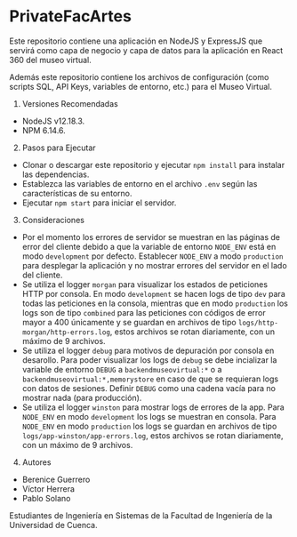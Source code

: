 # PrivateFacArtes

Este repositorio contiene una aplicación en NodeJS y ExpressJS que servirá como capa de negocio y capa de datos para la aplicación en React 360 del museo virtual.

Además este repositorio contiene los archivos de configuración (como scripts SQL, API Keys, variables de entorno, etc.) para el Museo Virtual.

1. Versiones Recomendadas

- NodeJS v12.18.3. 
- NPM 6.14.6.

2. Pasos para Ejecutar

- Clonar o descargar este repositorio y ejecutar `npm install` para instalar las dependencias.
- Establezca las variables de entorno en el archivo `.env` según las características de su entorno. 
- Ejecutar `npm start` para iniciar el servidor.

3. Consideraciones

- Por el momento los errores de servidor se muestran en las páginas de error del cliente debido a que la variable de entorno `NODE_ENV` está en modo `development` por defecto. Establecer `NODE_ENV` a modo `production` para desplegar la aplicación y no mostrar errores del servidor en el lado del cliente. 
- Se utiliza el logger `morgan` para visualizar los estados de peticiones HTTP por consola. En modo `development` se hacen logs de tipo `dev` para todas las peticiones en la consola, mientras que en modo `production` los logs son de tipo `combined` para las peticiones con códigos de error mayor a 400 únicamente y se guardan en archivos de tipo `logs/http-morgan/http-errors.log`, estos archivos se rotan diariamente, con un máximo de 9 archivos.
- Se utiliza el logger `debug` para motivos de depuración por consola en desarollo. Para poder visualizar los logs de `debug` se debe incializar la variable de entorno `DEBUG` a `backendmuseovirtual:*` o a `backendmuseovirtual:*,memorystore` en caso de que se requieran logs con datos de sesiones. Definir `DEBUG` como una cadena vacía para no mostrar nada (para producción).
- Se utiliza el logger `winston` para mostrar logs de errores de la app. Para `NODE_ENV` en modo `development` los logs se muestran en consola. Para `NODE_ENV` en modo `production` los logs se guardan en archivos de tipo `logs/app-winston/app-errors.log`, estos archivos se rotan diariamente, con un máximo de 9 archivos.

4. Autores

- Berenice Guerrero
- Víctor Herrera
- Pablo Solano

Estudiantes de Ingeniería en Sistemas de la Facultad de Ingeniería de la Universidad de Cuenca.